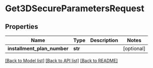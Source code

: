 # Get3DSecureParametersRequest

## Properties
Name | Type | Description | Notes
------------ | ------------- | ------------- | -------------
**installment_plan_number** | **str** |  | [optional] 

[[Back to Model list]](../README.md#documentation-for-models) [[Back to API list]](../README.md#documentation-for-api-endpoints) [[Back to README]](../README.md)


